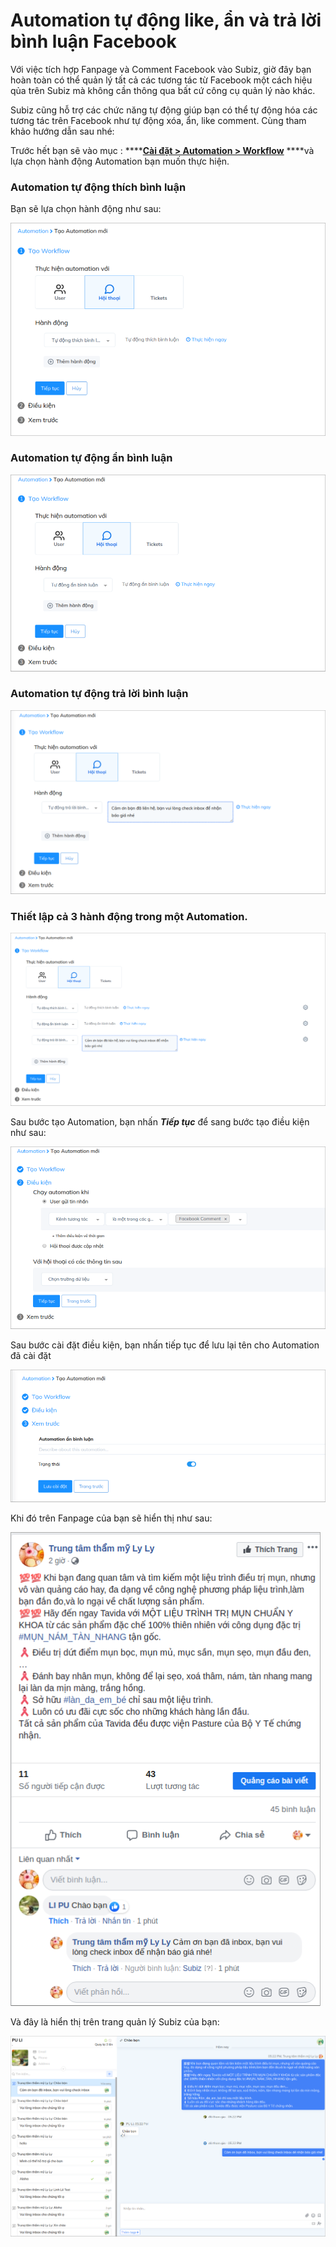 # Automation tự động like, ẩn và trả lời bình luận Facebook

Với việc tích hợp Fanpage và Comment Facebook vào Subiz, giờ đây bạn hoàn toàn có thể quản lý tất cả các tương tác từ Facebook một cách hiệu qủa trên Subiz mà không cần thông qua bất cứ công cụ quản lý nào khác.

Subiz cũng hỗ trợ các chức năng tự động giúp bạn có thể tự động hóa các tương tác trên Facebook như tự động xóa, ẩn, like comment. Cùng tham khảo hướng dẫn sau nhé:

Trước hết bạn sẽ vào mục : ****[**Cài đặt &gt; Automation &gt; Workflow**](https://app.subiz.com/settings/automation-workflow) ****và lựa chọn hành động Automation bạn muốn thực hiện.

### Automation tự động thích bình luận 

Bạn sẽ lựa chọn hành động như sau:

![T&#x1EF1; &#x111;&#x1ED9;ng th&#xED;ch b&#xEC;nh lu&#x1EAD;n](../../../.gitbook/assets/l.png)

### Automation tự động ẩn bình luận 

![T&#x1EF1; &#x111;&#x1ED9;ng &#x1EA9;n b&#xEC;nh lu&#x1EAD;n](../../../.gitbook/assets/h.png)

### Automation tự động trả lời bình luận

![T&#x1EF1; &#x111;&#x1ED9;ng tr&#x1EA3; l&#x1EDD;i b&#xEC;nh lu&#x1EAD;n](../../../.gitbook/assets/r.png)

### Thiết lập cả 3 hành động trong một Automation.

![Automation cho c&#x1EA3; 3 h&#xE0;nh &#x111;&#x1ED9;ng](../../../.gitbook/assets/automation-hanh-dong.png)

Sau bước tạo Automation, bạn nhấn _**Tiếp tục**_ để sang bước tạo điều kiện như sau:

![T&#x1EA1;o &#x111;i&#x1EC1;u ki&#x1EC7;n Automation](../../../.gitbook/assets/dieu-kien-2.png)

Sau bước cài đặt điều kiện, bạn nhấn tiếp tục để lưu lại tên cho Automation đã cài đặt

![L&#x1B0;u t&#xEA;n Automation](../../../.gitbook/assets/luu-ten-4.png)

Khi đó trên Fanpage của bạn sẽ hiển thị như sau:

![Hi&#x1EC3;n th&#x1ECB; tr&#xEA;n Fanpage](../../../.gitbook/assets/hien-thi.png)

Và đây là hiển thị trên trang quản lý Subiz của bạn:

![Hi&#x1EC3;n th&#x1ECB; tr&#xEA;n Dashboard Subiz](../../../.gitbook/assets/subiz-1.png)









